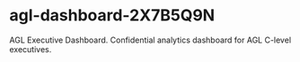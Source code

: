 # agl-dashboard-2X7B5Q9N
AGL Executive Dashboard. Confidential analytics dashboard for AGL C-level executives.
